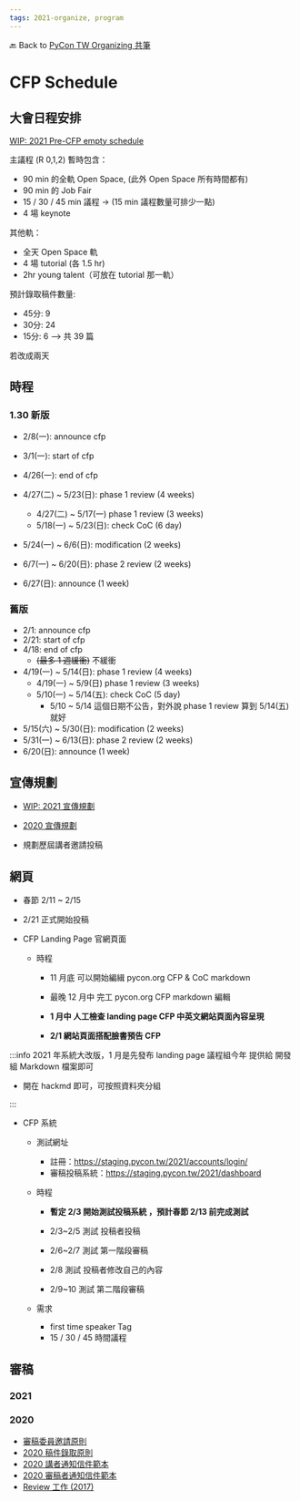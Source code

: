 ```yaml
---
tags: 2021-organize, program
---
```


🔙 Back to [PyCon TW Organizing 共筆](https://hackmd.io/@pycontw/SyG5_GrED/https%3A%2F%2Fhackmd.io%2F%40pycontw%2FByi2hyM9w)


# CFP Schedule

## 大會日程安排

[WIP: 2021 Pre-CFP empty schedule](https://docs.google.com/spreadsheets/d/1cGqf9tU3G_uluOpbWqX2rYsj8GHO6Z8jjAuWHTivkRg/edit#gid=0)

主議程 (R 0,1,2) 暫時包含：
- 90 min 的全軌 Open Space, (此外 Open Space 所有時間都有)
- 90 min 的 Job Fair
- 15 / 30 / 45 min 議程 -> (15 min 議程數量可排少一點)
- 4 場 keynote

其他軌：
- 全天 Open Space 軌
- 4 場 tutorial (各 1.5 hr)
- 2hr young talent（可放在 tutorial 那一軌）

預計錄取稿件數量:
* 45分: 9
* 30分: 24
* 15分: 6
--> 共 39 篇 

若改成兩天


## 時程

### 1.30 新版

- 2/8(一): announce cfp
- 3/1(一): start of cfp
- 4/26(一): end of cfp 
- 4/27(二) ~ 5/23(日): phase 1 review (4 weeks)
    - 4/27(二) ~ 5/17(一) phase 1 review (3 weeks)
    - 5/18(一) ~ 5/23(日): check CoC (6 day)

- 5/24(一) ~ 6/6(日): modification (2 weeks)
- 6/7(一) ~ 6/20(日): phase 2 review (2 weeks)
- 6/27(日): announce (1 week)



### 舊版
- 2/1: announce cfp
- 2/21: start of cfp
- 4/18: end of cfp 
    - ~~(最多 1 週緩衝)~~ 不緩衝
- 4/19(一) ~ 5/14(日): phase 1 review (4 weeks)
    - 4/19(一) ~ 5/9(日) phase 1 review (3 weeks)
    - 5/10(一) ~ 5/14(五): check CoC (5 day)
        - 5/10 ~ 5/14 這個日期不公告，對外說 phase 1 review 算到 5/14(五) 就好
- 5/15(六) ~ 5/30(日): modification (2 weeks)
- 5/31(一) ~ 6/13(日): phase 2 review (2 weeks)
- 6/20(日): announce (1 week)


## 宣傳規劃

- [WIP: 2021 宣傳規劃](/7ylToV88TRSji2MgTsXtzw)
- [2020 宣傳規劃](https://docs.google.com/document/d/1pmH-fvhfZDmOBfuu81tdl4expp7tY7ZcvGmmeAYpkHQ/edit)


- 規劃歷屆講者邀請投稿



## 網頁

- 春節 2/11 ~ 2/15
- 2/21 正式開始投稿

- CFP Landing Page 官網頁面
    - 時程
        - 11 月底 可以開始編緝 pycon.org CFP & CoC markdown
        - 最晚 12 月中 完工 pycon.org CFP markdown 編輯

        - **1 月中 人工檢查 landing page CFP 中英文網站頁面內容呈現**
        - **2/1 網站頁面搭配臉書預告 CFP**


:::info
2021 年系統大改版，1 月是先發布 landing page 
議程組今年 提供給 開發組 Markdown 檔案即可
- 開在 hackmd 即可，可按照資料夾分組

:::


- CFP 系統
    - 測試網址
        * 註冊：https://staging.pycon.tw/2021/accounts/login/
        * 審稿投稿系統：https://staging.pycon.tw/2021/dashboard
     - 時程
        - **暫定 2/3 開始測試投稿系統 ，預計春節 2/13 前完成測試**

        - 2/3~2/5 測試 投稿者投稿
        - 2/6~2/7 測試 第一階段審稿
        - 2/8 測試 投稿者修改自己的內容
        - 2/9~10 測試 第二階段審稿


    - 需求
        - first time speaker Tag
        - 15 / 30 / 45 時間議程


## 審稿

### 2021

### 2020
* [審稿委員邀請原則](/zTyRXNI6T56LIFNmi_UVJg)
* [2020 稿件錄取原則](/2BNgx3DORNaQZ_ebi4vSfA)
* [2020 講者通知信件範本](/5baPEfzjSkmtAsl0kDJotQ)
* [2020 審稿者通知信件範本](/AdPf0VvZSZ6D1NDIXEIh0w)
* [Review 工作 (2017)](https://docs.google.com/document/d/1LF_nIVKjKJhxKfA4lM7pghkm_XPG5kI6CiNRdvg6VHQ/edit#heading=h.jxyvlugb2ww5)




